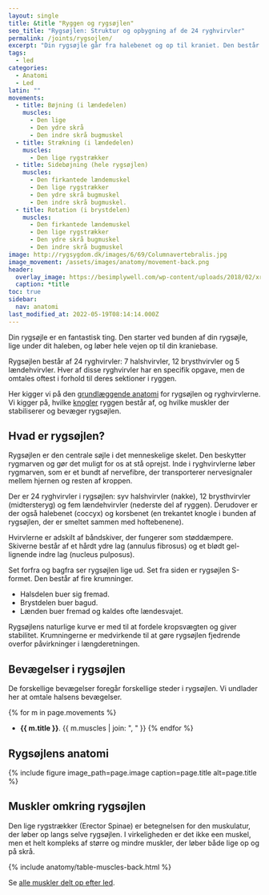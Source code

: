 ```yaml
---
layout: single
title: &title "Ryggen og rygsøjlen"
seo_title: "Rygsøjlen: Struktur og opbygning af de 24 ryghvirvler"
permalink: /joints/rygsojlen/
excerpt: "Din rygsøjle går fra halebenet og op til kraniet. Den består af 24 knoglehvirvler: 7 halshvirvler, 12 brysthvirvler og 5 lændehvirvler."
tags:
  - led
categories:
  - Anatomi
  - Led
latin: ""
movements:
  - title: Bøjning (i lændedelen)
    muscles:
      - Den lige
      - Den ydre skrå
      - Den indre skrå bugmuskel
  - title: Strækning (i lændedelen)
    muscles:
      - Den lige rygstrækker
  - title: Sidebøjning (hele rygsøjlen)
    muscles:
      - Den firkantede lændemuskel
      - Den lige rygstrækker
      - Den ydre skrå bugmuskel
      - Den indre skrå bugmuskel.
  - title: Rotation (i brystdelen)
    muscles:
      - Den firkantede lændemuskel
      - Den lige rygstrækker
      - Den ydre skrå bugmuskel
      - Den indre skrå bugmuskel
image: http://rygsygdom.dk/images/6/69/Columnavertebralis.jpg
image_movement: /assets/images/anatomy/movement-back.png
header:
  overlay_image: https://besimplywell.com/wp-content/uploads/2018/02/xray-back.jpg
  caption: *title
toc: true
sidebar:
  nav: anatomi
last_modified_at: 2022-05-19T08:14:14.000Z
---
```


Din rygsøjle er en fantastisk ting. Den starter ved bunden af din rygsøjle, lige under dit haleben, og løber hele vejen op til din kraniebase.

Rygsøjlen består af 24 ryghvirvler: 7 halshvirvler, 12 brysthvirvler og 5 lændehvirvler. Hver af disse ryghvirvler har en specifik opgave, men de omtales oftest i forhold til deres sektioner i ryggen.

Her kigger vi på den [grundlæggende anatomi](/anatomi/) for rygsøjlen og ryghvirvlerne. Vi kigger på, hvilke [knogler](/knogler/) ryggen består af, og hvilke muskler der stabiliserer og bevæger rygsøjlen.

## Hvad er rygsøjlen?

Rygsøjlen er den centrale søjle i det menneskelige skelet. Den beskytter rygmarven og gør det muligt for os at stå oprejst. Inde i ryghvirvlerne løber rygmarven, som er et bundt af nervefibre, der transporterer nervesignaler mellem hjernen og resten af kroppen.

Der er 24 ryghvirvler i rygsøjlen: syv halshvirvler (nakke), 12 brysthvirvler (midtersteryg) og fem lændehvirvler (nederste del af ryggen). Derudover er der også halebenet (coccyx) og korsbenet (en trekantet knogle i bunden af rygsøjlen, der er smeltet sammen med hoftebenene).

Hvirvlerne er adskilt af båndskiver, der fungerer som støddæmpere. Skiverne består af et hårdt ydre lag (annulus fibrosus) og et blødt gel-lignende indre lag (nucleus pulposus).

Set forfra og bagfra ser rygsøjlen lige ud. Set fra siden er rygsøjlen S-formet. Den består af fire krumninger.

- Halsdelen buer sig fremad.
- Brystdelen buer bagud.
- Lænden buer fremad og kaldes ofte lændesvajet.

Rygsøjlens naturlige kurve er med til at fordele kropsvægten og giver stabilitet. Krumningerne er medvirkende til at gøre rygsøjlen fjedrende overfor påvirkninger i længderetningen.

## Bevægelser i rygsøjlen

De forskellige bevægelser foregår forskellige steder i rygsøjlen. Vi undlader her at omtale halsens bevægelser.

{% for m in page.movements %}
- **{{ m.title }}**.
  {{ m.muscles | join: ", " }}
{% endfor %}

## Rygsøjlens anatomi

{% include figure image_path=page.image caption=page.title alt=page.title %}

## Muskler omkring rygsøjlen

Den lige rygstrækker (Erector Spinae) er betegnelsen for den muskulatur, der løber op langs selve rygsøjlen. I virkeligheden er det ikke een muskel, men et helt kompleks af større og mindre muskler, der løber både lige op og på skrå.

{% include anatomy/table-muscles-back.html %}

Se [alle muskler delt op efter led](/led/).
